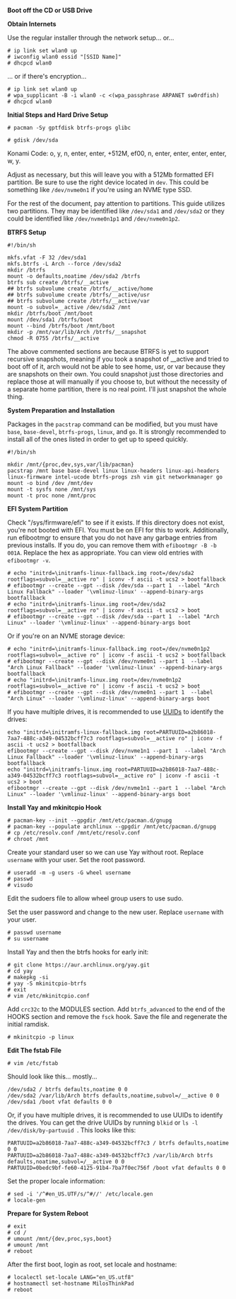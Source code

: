 **Boot off the CD or USB Drive**

**Obtain Internets**

Use the regular installer through the network setup... or...

```
# ip link set wlan0 up
# iwconfig wlan0 essid "[SSID Name]"
# dhcpcd wlan0
```

... or if there's encryption... 

```
# ip link set wlan0 up
# wpa_supplicant -B -i wlan0 -c <(wpa_passphrase ARPANET sw0rdfish)
# dhcpcd wlan0
```


**Initial Steps and Hard Drive Setup**
```
# pacman -Sy gptfdisk btrfs-progs glibc
```

```
# gdisk /dev/sda
```

Konami Code: o, y, n, enter, enter, +512M, ef00, n, enter, enter, enter, enter, w, y.

Adjust as necessary, but this will leave you with a 512Mb formatted EFI partition. Be sure to use the right device located in `dev`. This could be something like `/dev/nvme0n1` if you're using an NVME type SSD.

For the rest of the document, pay attention to partitions. This guide utilizes two partitions. They may be identified like `/dev/sda1` and `/dev/sda2` or they could be identified like `/dev/nvme0n1p1` and `/dev/nvme0n1p2`.

**BTRFS Setup**
```
#!/bin/sh

mkfs.vfat -F 32 /dev/sda1
mkfs.btrfs -L Arch --force /dev/sda2
mkdir /btrfs
mount -o defaults,noatime /dev/sda2 /btrfs
btrfs sub create /btrfs/__active
## btrfs subvolume create /btrfs/__active/home
## btrfs subvolume create /btrfs/__active/usr
## btrfs subvolume create /btrfs/__active/var
mount -o subvol=__active /dev/sda2 /mnt
mkdir /btrfs/boot /mnt/boot
mount /dev/sda1 /btrfs/boot
mount --bind /btrfs/boot /mnt/boot
mkdir -p /mnt/var/lib/Arch /btrfs/__snapshot
chmod -R 0755 /btrfs/__active
```

The above commented sections are because BTRFS is yet to support recursive snapshots, meaning if you took a snapshot of __active and tried to boot off of it, arch would not be able to see home, usr, or var because they are snapshots on their own. You could snapshot just those directories and replace those at will manually if you choose to, but without the necessity of a separate home partition, there is no real point. I'll just snapshot the whole thing.

**System Preparation and Installation**

Packages in the `pacstrap` command can be modified, but you must have `base`, `base-devel`, `btrfs-progs`, `linux`, and `go`. It is strongly recommended to install all of the ones listed in order to get up to speed quickly.

```
#!/bin/sh

mkdir /mnt/{proc,dev,sys,var/lib/pacman}
pacstrap /mnt base base-devel linux linux-headers linux-api-headers linux-firmware intel-ucode btrfs-progs zsh vim git networkmanager go
mount -o bind /dev /mnt/dev
mount -t sysfs none /mnt/sys
mount -t proc none /mnt/proc
```

**EFI System Partition**

Check "/sys/firmware/efi" to see if it exists. If this directory does not exist, you're not booted with EFI. You must be on EFI for this to work. Additionally, run efibootmgr to ensure that you do not have any garbage entries from previous installs. If you do, you can remove them with `efibootmgr -B -b 001A`. Replace the hex as appropriate. You can view old entries with `efibootmgr -v`.

```
# echo "initrd=\initramfs-linux-fallback.img root=/dev/sda2 rootflags=subvol=__active ro" | iconv -f ascii -t ucs2 > bootfallback
# efibootmgr --create --gpt --disk /dev/sda --part 1  --label "Arch Linux Fallback" --loader '\vmlinuz-linux' --append-binary-args bootfallback
# echo "initrd=\initramfs-linux.img root=/dev/sda2 rootflags=subvol=__active ro" | iconv -f ascii -t ucs2 > boot
# efibootmgr --create --gpt --disk /dev/sda --part 1  --label "Arch Linux" --loader '\vmlinuz-linux' --append-binary-args boot
```

Or if you're on an NVME storage device:

```
# echo "initrd=\initramfs-linux-fallback.img root=/dev/nvme0n1p2 rootflags=subvol=__active ro" | iconv -f ascii -t ucs2 > bootfallback
# efibootmgr --create --gpt --disk /dev/nvme0n1 --part 1  --label "Arch Linux Fallback" --loader '\vmlinuz-linux' --append-binary-args bootfallback
# echo "initrd=\initramfs-linux.img root=/dev/nvme0n1p2 rootflags=subvol=__active ro" | iconv -f ascii -t ucs2 > boot
# efibootmgr --create --gpt --disk /dev/nvme0n1 --part 1  --label "Arch Linux" --loader '\vmlinuz-linux' --append-binary-args boot
```

If you have multiple drives, it is recommended to use [UUIDs](https://wiki.archlinux.org/index.php/Persistent_block_device_naming) to identify the drives:

```
echo "initrd=\initramfs-linux-fallback.img root=PARTUUID=a2b86018-7aa7-488c-a349-04532bcff7c3 rootflags=subvol=__active ro" | iconv -f ascii -t ucs2 > bootfallback
efibootmgr --create --gpt --disk /dev/nvme1n1 --part 1  --label "Arch Linux Fallback" --loader '\vmlinuz-linux' --append-binary-args bootfallback
echo "initrd=\initramfs-linux.img root=PARTUUID=a2b86018-7aa7-488c-a349-04532bcff7c3 rootflags=subvol=__active ro" | iconv -f ascii -t ucs2 > boot
efibootmgr --create --gpt --disk /dev/nvme1n1 --part 1  --label "Arch Linux" --loader '\vmlinuz-linux' --append-binary-args boot
```

**Install Yay and mkinitcpio Hook**
```
# pacman-key --init --gpgdir /mnt/etc/pacman.d/gnupg
# pacman-key --populate archlinux --gpgdir /mnt/etc/pacman.d/gnupg
# cp /etc/resolv.conf /mnt/etc/resolv.conf
# chroot /mnt
```

Create your standard user so we can use Yay without root. Replace `username` with your user. Set the root password.

```
# useradd -m -g users -G wheel username
# passwd
# visudo 
```

Edit the sudoers file to allow wheel group users to use sudo.

Set the user password and change to the new user. Replace `username` with your user.

```
# passwd username
# su username
```

Install Yay and then the btrfs hooks for early init:

```
# git clone https://aur.archlinux.org/yay.git
# cd yay
# makepkg -si
# yay -S mkinitcpio-btrfs
# exit
# vim /etc/mkinitcpio.conf
```

Add `crc32c` to the MODULES section. Add `btrfs_advanced` to the end of the HOOKS section and remove the `fsck` hook. Save the file and regenerate the initial ramdisk.

```
# mkinitcpio -p linux
```

**Edit The fstab File**

```
# vim /etc/fstab
```

Should look like this... mostly...

```
/dev/sda2 / btrfs defaults,noatime 0 0
/dev/sda2 /var/lib/Arch btrfs defaults,noatime,subvol=/__active 0 0
/dev/sda1 /boot vfat defaults 0 0
```

Or, if you have multiple drives, it is recommended to use UUIDs to identify the drives. You can get the drive UUIDs by running `blkid` or `ls -l /dev/disk/by-partuuid `. This looks like this:

```
PARTUUID=a2b86018-7aa7-488c-a349-04532bcff7c3 / btrfs defaults,noatime 0 0
PARTUUID=a2b86018-7aa7-488c-a349-04532bcff7c3 /var/lib/Arch btrfs defaults,noatime,subvol=/__active 0 0
PARTUUID=0bedc9bf-fe60-4125-91b4-7ba7f0ec756f /boot vfat defaults 0 0
```

Set the proper locale information:

```
# sed -i '/^#en_US.UTF/s/^#//' /etc/locale.gen
# locale-gen
```


**Prepare for System Reboot**

```
# exit
# cd /
# umount /mnt/{dev,proc,sys,boot}
# umount /mnt
# reboot
```

After the first boot, login as root, set locale and hostname:

```
# localectl set-locale LANG="en_US.utf8"
# hostnamectl set-hostname MilosThinkPad
# reboot
```
